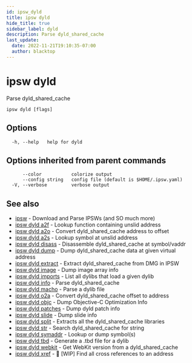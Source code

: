 ```yaml
---
id: ipsw_dyld
title: ipsw dyld
hide_title: true
sidebar_label: dyld
description: Parse dyld_shared_cache
last_update:
  date: 2022-11-21T19:10:35-07:00
  author: blacktop
---
```

# ipsw dyld

Parse dyld_shared_cache

```
ipsw dyld [flags]
```

## Options

```
  -h, --help   help for dyld
```

## Options inherited from parent commands

```
      --color           colorize output
      --config string   config file (default is $HOME/.ipsw.yaml)
  -V, --verbose         verbose output
```

## See also

* [ipsw](/docs/cli/dyld/ipsw)	 - Download and Parse IPSWs (and SO much more)
* [ipsw dyld a2f](/docs/cli/dyld/ipsw_dyld_a2f)	 - Lookup function containing unslid address
* [ipsw dyld a2o](/docs/cli/dyld/ipsw_dyld_a2o)	 - Convert dyld_shared_cache address to offset
* [ipsw dyld a2s](/docs/cli/dyld/ipsw_dyld_a2s)	 - Lookup symbol at unslid address
* [ipsw dyld disass](/docs/cli/dyld/ipsw_dyld_disass)	 - Disassemble dyld_shared_cache at symbol/vaddr
* [ipsw dyld dump](/docs/cli/dyld/ipsw_dyld_dump)	 - Dump dyld_shared_cache data at given virtual address
* [ipsw dyld extract](/docs/cli/dyld/ipsw_dyld_extract)	 - Extract dyld_shared_cache from DMG in IPSW
* [ipsw dyld image](/docs/cli/dyld/ipsw_dyld_image)	 - Dump image array info
* [ipsw dyld imports](/docs/cli/dyld/ipsw_dyld_imports)	 - List all dylibs that load a given dylib
* [ipsw dyld info](/docs/cli/dyld/ipsw_dyld_info)	 - Parse dyld_shared_cache
* [ipsw dyld macho](/docs/cli/dyld/ipsw_dyld_macho)	 - Parse a dylib file
* [ipsw dyld o2a](/docs/cli/dyld/ipsw_dyld_o2a)	 - Convert dyld_shared_cache offset to address
* [ipsw dyld objc](/docs/cli/dyld/ipsw_dyld_objc)	 - Dump Objective-C Optimization Info
* [ipsw dyld patches](/docs/cli/dyld/ipsw_dyld_patches)	 - Dump dyld patch info
* [ipsw dyld slide](/docs/cli/dyld/ipsw_dyld_slide)	 - Dump slide info
* [ipsw dyld split](/docs/cli/dyld/ipsw_dyld_split)	 - Extracts all the dyld_shared_cache libraries
* [ipsw dyld str](/docs/cli/dyld/ipsw_dyld_str)	 - Search dyld_shared_cache for string
* [ipsw dyld symaddr](/docs/cli/dyld/ipsw_dyld_symaddr)	 - Lookup or dump symbol(s)
* [ipsw dyld tbd](/docs/cli/dyld/ipsw_dyld_tbd)	 - Generate a .tbd file for a dylib
* [ipsw dyld webkit](/docs/cli/dyld/ipsw_dyld_webkit)	 - Get WebKit version from a dyld_shared_cache
* [ipsw dyld xref](/docs/cli/dyld/ipsw_dyld_xref)	 - 🚧 [WIP] Find all cross references to an address

